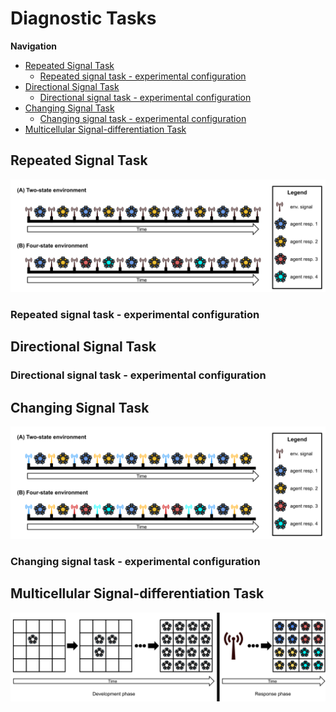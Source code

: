 # Diagnostic Tasks

**Navigation**
<!-- TOC -->

- [Repeated Signal Task](#repeated-signal-task)
  - [Repeated signal task - experimental configuration](#repeated-signal-task---experimental-configuration)
- [Directional Signal Task](#directional-signal-task)
  - [Directional signal task - experimental configuration](#directional-signal-task---experimental-configuration)
- [Changing Signal Task](#changing-signal-task)
  - [Changing signal task - experimental configuration](#changing-signal-task---experimental-configuration)
- [Multicellular Signal-differentiation Task](#multicellular-signal-differentiation-task)

<!-- /TOC -->

## Repeated Signal Task

![repeated-signal-task-overview](./media/repeated-signal-task.svg)

### Repeated signal task - experimental configuration

## Directional Signal Task

### Directional signal task - experimental configuration

## Changing Signal Task

![changing-signal-task-overview](./media/changing-signal-task.svg)

### Changing signal task - experimental configuration

## Multicellular Signal-differentiation Task

![multicell-signal-differentiation-task-overview](./media/multicell-differentiation-task.svg)
